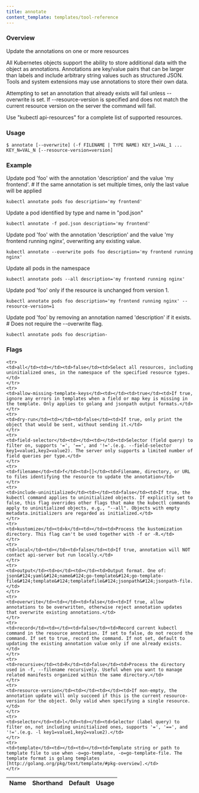 ```yaml
---
title: annotate
content_template: templates/tool-reference
---
```


### Overview
Update the annotations on one or more resources

 All Kubernetes objects support the ability to store additional data with the object as annotations. Annotations are key/value pairs that can be larger than labels and include arbitrary string values such as structured JSON. Tools and system extensions may use annotations to store their own data.

 Attempting to set an annotation that already exists will fail unless --overwrite is set. If --resource-version is specified and does not match the current resource version on the server the command will fail.

Use "kubectl api-resources" for a complete list of supported resources.

### Usage

`$ annotate [--overwrite] (-f FILENAME | TYPE NAME) KEY_1=VAL_1 ... KEY_N=VAL_N [--resource-version=version]`


### Example

 Update pod 'foo' with the annotation 'description' and the value 'my frontend'. # If the same annotation is set multiple times, only the last value will be applied

```shell
kubectl annotate pods foo description='my frontend'
```

 Update a pod identified by type and name in "pod.json"

```shell
kubectl annotate -f pod.json description='my frontend'
```

 Update pod 'foo' with the annotation 'description' and the value 'my frontend running nginx', overwriting any existing value.

```shell
kubectl annotate --overwrite pods foo description='my frontend running nginx'
```

 Update all pods in the namespace

```shell
kubectl annotate pods --all description='my frontend running nginx'
```

 Update pod 'foo' only if the resource is unchanged from version 1.

```shell
kubectl annotate pods foo description='my frontend running nginx' --resource-version=1
```

 Update pod 'foo' by removing an annotation named 'description' if it exists. # Does not require the --overwrite flag.

```shell
kubectl annotate pods foo description-
```




### Flags

<div class="table-responsive"><table class="table table-bordered">
<thead class="thead-light">
<tr>
            <th>Name</th>
            <th>Shorthand</th>
            <th>Default</th>
            <th>Usage</th>
        </tr>
    </thead>
    <tbody>
    
    <tr>
    <td>all</td><td></td><td>false</td><td>Select all resources, including uninitialized ones, in the namespace of the specified resource types.</td>
    </tr>
    <tr>
    <td>allow-missing-template-keys</td><td></td><td>true</td><td>If true, ignore any errors in templates when a field or map key is missing in the template. Only applies to golang and jsonpath output formats.</td>
    </tr>
    <tr>
    <td>dry-run</td><td></td><td>false</td><td>If true, only print the object that would be sent, without sending it.</td>
    </tr>
    <tr>
    <td>field-selector</td><td></td><td></td><td>Selector (field query) to filter on, supports '=', '==', and '!='.(e.g. --field-selector key1=value1,key2=value2). The server only supports a limited number of field queries per type.</td>
    </tr>
    <tr>
    <td>filename</td><td>f</td><td>[]</td><td>Filename, directory, or URL to files identifying the resource to update the annotation</td>
    </tr>
    <tr>
    <td>include-uninitialized</td><td></td><td>false</td><td>If true, the kubectl command applies to uninitialized objects. If explicitly set to false, this flag overrides other flags that make the kubectl commands apply to uninitialized objects, e.g., "--all". Objects with empty metadata.initializers are regarded as initialized.</td>
    </tr>
    <tr>
    <td>kustomize</td><td>k</td><td></td><td>Process the kustomization directory. This flag can't be used together with -f or -R.</td>
    </tr>
    <tr>
    <td>local</td><td></td><td>false</td><td>If true, annotation will NOT contact api-server but run locally.</td>
    </tr>
    <tr>
    <td>output</td><td>o</td><td></td><td>Output format. One of: json&#124;yaml&#124;name&#124;go-template&#124;go-template-file&#124;template&#124;templatefile&#124;jsonpath&#124;jsonpath-file.</td>
    </tr>
    <tr>
    <td>overwrite</td><td></td><td>false</td><td>If true, allow annotations to be overwritten, otherwise reject annotation updates that overwrite existing annotations.</td>
    </tr>
    <tr>
    <td>record</td><td></td><td>false</td><td>Record current kubectl command in the resource annotation. If set to false, do not record the command. If set to true, record the command. If not set, default to updating the existing annotation value only if one already exists.</td>
    </tr>
    <tr>
    <td>recursive</td><td>R</td><td>false</td><td>Process the directory used in -f, --filename recursively. Useful when you want to manage related manifests organized within the same directory.</td>
    </tr>
    <tr>
    <td>resource-version</td><td></td><td></td><td>If non-empty, the annotation update will only succeed if this is the current resource-version for the object. Only valid when specifying a single resource.</td>
    </tr>
    <tr>
    <td>selector</td><td>l</td><td></td><td>Selector (label query) to filter on, not including uninitialized ones, supports '=', '==', and '!='.(e.g. -l key1=value1,key2=value2).</td>
    </tr>
    <tr>
    <td>template</td><td></td><td></td><td>Template string or path to template file to use when -o=go-template, -o=go-template-file. The template format is golang templates [http://golang.org/pkg/text/template/#pkg-overview].</td>
    </tr>
</tbody>
</table></div>



